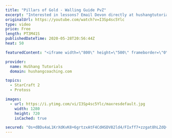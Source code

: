 ```yaml
---
title: "Pillars of Gold - Walling Guide PvZ"
excerpt: "Interested in lessons? Email Devon directly at hushangtutorials@outlook.com ------------------------------------------------------------------------------------------------------- Want to support HuShang Tutorials directly? Patreon is a website where you can contribute a monthly donation that will help"
originalUrl: https://youtube.com/watch?v=I3Sp4sc5Ylc
type: video
price: Free
length: PT3M41S
publishedDateTime: 2020-05-28T20:56:44Z
heat: 50

featuredContent: "<iframe width=\"800\" height=\"500\" frameborder=\"0\" src=\"https://www.youtube.com/embed/I3Sp4sc5Ylc\" allow=\"accelerometer; autoplay; encrypted-media; gyroscope; picture-in-picture\" allowfullscreen></iframe>"

provider:
  name: HuShang Tutorials
  domain: hushangcoaching.com

topics:
  - StarCraft 2
  - Protoss

images:
  - url: https://i.ytimg.com/vi/I3Sp4sc5Ylc/maxresdefault.jpg
    width: 1280
    height: 720
    isCached: true

secured: "Os+dBDu4aL1KrXdKvK8+6grtzxAtF4CdHSDV82ld4/FIxff7+zzgat8hLZdQ+Nb897zvZyh7qvszHfHRXFzcFlloOGBx/oT4Y5CvMBlp6HQrEbktYzTcO8QRfyomNAD//J4qmjyC+LeuFTboSttUL2RN+qYsoq1p8WSq2XwP6dKUTIbrecygxo6Ql7W+96cZQQrRJQMjWwW4hsH5Ew1CoM/V8SWK+EhNqQCdcX8TZhBvlZgcR17VzYy5yX6BQ7sPxNs59f46tY661dwAsyFK7K0W15xegIcJm7XwP486uoUN6dIr6yVESBPJ4S6qywxmAV3vdbj4PNcwoBD6hdVQQ+rkGMNQzwRFJx5RQlOta8vH9VabprsUTMMmyWzvCS3h4Bic6MN+Gi5hC05bEbv0gtXui4Km+jfjLiy/ZF2hoUM=;wPkzB5Z4do7QttsmNDG7FA=="
---
```


